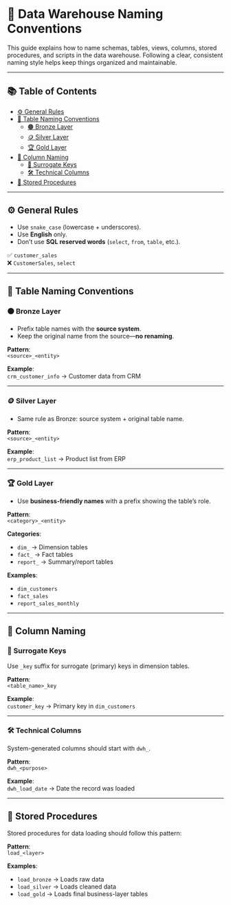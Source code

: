 # 🧾 Data Warehouse Naming Conventions

This guide explains how to name schemas, tables, views, columns, stored procedures, and scripts in the data warehouse. Following a clear, consistent naming style helps keep things organized and maintainable.

---

## 📚 Table of Contents

- [⚙️ General Rules](#️-general-rules)
- [🧱 Table Naming Conventions](#-table-naming-conventions)
  - [🟤 Bronze Layer](#-bronze-layer)
  - [🪙 Silver Layer](#-silver-layer)
  - [🏆 Gold Layer](#-gold-layer)
- [📌 Column Naming](#-column-naming)
  - [🔑 Surrogate Keys](#-surrogate-keys)
  - [🛠️ Technical Columns](#️-technical-columns)
- [🧮 Stored Procedures](#-stored-procedures)

---

## ⚙️ General Rules

- Use `snake_case` (lowercase + underscores).
- Use **English** only.
- Don’t use **SQL reserved words** (`select`, `from`, `table`, etc.).

✅ `customer_sales`  
❌ `CustomerSales`, `select`

---

## 🧱 Table Naming Conventions

### 🟤 Bronze Layer

- Prefix table names with the **source system**.
- Keep the original name from the source—**no renaming**.

**Pattern**:  
`<source>_<entity>`

**Example**:  
`crm_customer_info` → Customer data from CRM

---

### 🪙 Silver Layer

- Same rule as Bronze: source system + original table name.

**Pattern**:  
`<source>_<entity>`

**Example**:  
`erp_product_list` → Product list from ERP

---

### 🏆 Gold Layer

- Use **business-friendly names** with a prefix showing the table’s role.

**Pattern**:  
`<category>_<entity>`

**Categories**:
- `dim_` → Dimension tables  
- `fact_` → Fact tables  
- `report_` → Summary/report tables

**Examples**:
- `dim_customers`
- `fact_sales`
- `report_sales_monthly`

---

## 📌 Column Naming

### 🔑 Surrogate Keys

Use `_key` suffix for surrogate (primary) keys in dimension tables.

**Pattern**:  
`<table_name>_key`

**Example**:  
`customer_key` → Primary key in `dim_customers`

---

### 🛠️ Technical Columns

System-generated columns should start with `dwh_`.

**Pattern**:  
`dwh_<purpose>`

**Example**:  
`dwh_load_date` → Date the record was loaded

---

## 🧮 Stored Procedures

Stored procedures for data loading should follow this pattern:

**Pattern**:  
`load_<layer>`

**Examples**:
- `load_bronze` → Loads raw data  
- `load_silver` → Loads cleaned data  
- `load_gold` → Loads final business-layer tables
